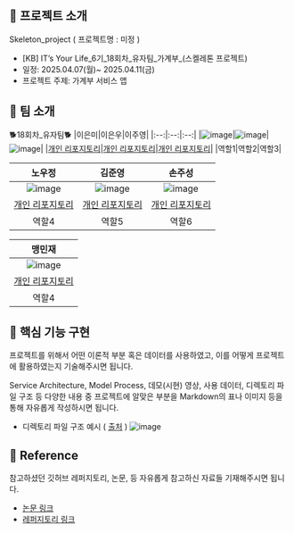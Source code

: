 ## 📑 프로젝트 소개
Skeleton_project ( 프로젝트명 : 미정 ) <br/>
- [KB] IT’s Your Life_6기_18회차_유자팀_가계부_(스켈레톤 프로젝트) <br/>
- 일정: 2025.04.07(월)~ 2025.04.11(금)<br/>
- 프로젝트 주제: 가계부 서비스 앱<br/>

## 👏 팀 소개 
🐕18회차_유자팀🐕
|이은미|이은우|이주영|
|:--:|:--:|:--:|
|![image](https://github.com/khuda-3rd/README_example/assets/90135669/e5ebdc70-3dfa-493f-a865-3d14b2bc7685)|![image](https://github.com/khuda-3rd/README_example/assets/90135669/6f986eee-9e0d-48cb-b2f5-fa9cf785fb8e)|![image](https://github.com/khuda-3rd/README_example/assets/90135669/fcb6281e-6bdd-4f06-9cb7-eb5772c88803)|
|[개인 리포지토리](https://github.com/khuda-3rd)|[개인 리포지토리](https://github.com/khuda-3rd)|[개인 리포지토리](https://github.com/khuda-3rd)|
|역할1|역할2|역할3|


|노우정|김준영|손주성|
|:--:|:--:|:--:|
|![image](https://github.com/khuda-3rd/README_example/assets/90135669/e5ebdc70-3dfa-493f-a865-3d14b2bc7685)|![image](https://github.com/khuda-3rd/README_example/assets/90135669/6f986eee-9e0d-48cb-b2f5-fa9cf785fb8e)|![image](https://github.com/khuda-3rd/README_example/assets/90135669/fcb6281e-6bdd-4f06-9cb7-eb5772c88803)|
|[개인 리포지토리](https://github.com/khuda-3rd)|[개인 리포지토리](https://github.com/khuda-3rd)|[개인 리포지토리](https://github.com/khuda-3rd)|
|역할4|역할5|역할6|


|맹민재|
|:--:|
|![image](https://github.com/khuda-3rd/README_example/assets/90135669/e5ebdc70-3dfa-493f-a865-3d14b2bc7685)|
|[개인 리포지토리](https://github.com/khuda-3rd)|
|역할4|



## 🔎 핵심 기능 구현
프로젝트를 위해서 어떤 이론적 부분 혹은 데이터를 사용하였고, 이를 어떻게 프로젝트에 활용하였는지 기술해주시면 됩니다. 

Service Architecture, Model Process, 데모(시현) 영상, 사용 데이터, 디렉토리 파일 구조 등 다양한 내용 중 프로젝트에 알맞은 부분을 Markdown의 표나 이미지 등을 통해 자유롭게 작성하시면 됩니다.
- 디렉토리 파일 구조 예시 ( [출처](https://ahnty0122.tistory.com/74) )
  ![image](https://github.com/khuda-3rd/README_example/assets/90135669/a80efb51-3f5c-4441-973d-3ebc15d4adbc)




## 📄 Reference
참고하셨던 깃허브 레퍼지토리, 논문, 등 자유롭게 참고하신 자료들 기재해주시면 됩니다.
- [논문 링크](https://github.com/khuda-3rd)
- [레퍼지토리 링크](https://github.com/khuda-3rd)
